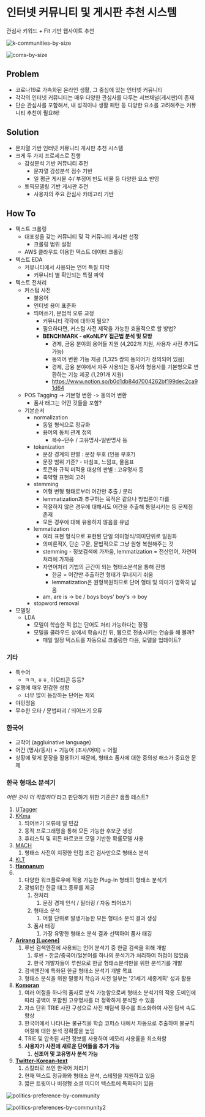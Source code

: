# 인터넷 커뮤니티 및 게시판 추천 시스템

관심사 키워드 + Fit 기반 웹사이트 추천



![k-communities-by-size](https://image.fmkorea.com/files/attach/new/20200406/486616/1013740883/2858255985/aca45d76f6004dc56b5a5b0c674532b2.png)

![coms-by-size](https://t1.daumcdn.net/cfile/tistory/2638D53958D3CAE634)



## Problem

- 코로나19로 가속화된 온라인 생활, 그 중심에 있는 인터넷 커뮤니티
- 각각의 인터넷 커뮤니티는 매우 다양한 관심사를 다루는 서브채널(게시판)이 존재
- 단순 관심사를 포함해서, 내 성격이나 생활 패턴 등 다양한 요소를 고려해주는 커뮤니티 추천이 필요해!



## Solution

- 문자열 기반 인터넷 커뮤니티 게시판 추천 시스템
- 크게 두 가지 프로세스로 진행
  - 감성분석 기반 커뮤니티 추천
    - 문자열 감성분석 점수 기반
    - 일 평균 게시물 수/ 부정어 빈도 비율 등 다양한 요소 반영
  - 토픽모델링 기반 게시판 추천
    - 사용자의 주요 관심사 카테고리 기반



## How To

- 텍스트 크롤링
  - 대표성을 갖는 커뮤니티 및 각 커뮤니티 게시판 선정
    - 크롤링 범위 설정
  - AWS 클라우드 이용한 텍스트 데이터 크롤링
- 텍스트 EDA
  - 커뮤니티에서 사용되는 언어 특질 파악
    - 커뮤니티 별 확인되는 특질 파악
- 텍스트 전처리
  - 커스텀 사전
    - 불용어
    - 인터넷 용어 표준화
    - 띄어쓰기, 문법적 오류 교정
      - 커뮤니티 각각에 대하여 필요?
      - 필요하다면, 커스텀 사전 제작을 가능한 효율적으로 할 방법?
      - **BENCHMARK - eKoNLPY 접근법 분석 및 모방**
        - 경제, 금융 분야의 용어들 지원 (4,202개 지원, 사용자 사전 추가도 가능)
        - 동의어 변환 기능 제공 (1,325 쌍의 동의어가 정의되어 있음)
        - 경제, 금융 분야에서 자주 사용되는 동사와 형용사를 기본형으로 변환하는 기능 제공 (1,291개 지원)
        - https://www.notion.so/b0d1db84d7004262bf199dec2ca91d64
  - POS Tagging -> 기본형 변환 -> 동의어 변환
    - 품사 태그는 어떤 것들을 포함?
  - 기본순서
    - normalization
      - 동일 형식으로 정규화
      - 용어의 동치 관계 정의
        - 복수-단수 / 고유명사-일반명사 등
    - tokenization
      - 문장 경계의 판별 : 문장 부호 (인용 부호?)
      - 문장 범위 기준? - 마침표, 느낌표, 물음표
      - 토큰화 규칙 미적용 대상의 판별 : 고유명사 등
      - 축약형 표현의 고려
    - stemming
      - 어형 변형 형태로부터 어간만 추출 / 분리
      - lemmatization과 추구하는 목적은 같으나 방법론이 다름
      - 적절하지 않은 경우에 대해서도 어간을 추출해 통일시키는 등 문제점 존재
      - 모든 경우에 대해 유용하지 않음을 유념
    - lemmatization
      - 여러 표현 형식으로 표현된 단일 의미형식/의미단위로 일원화
      - 의미론적X, 단순 구문, 문법적으로 그냥 원형 복원해주는 것
      - stemming - 정보검색에 가까움, lemmatization = 전산언어, 자연어처리에 가까움
      - 자연어처리 기법의 근간이 되는 형태소분석을 통해 진행
        - 한글 = 어간만 추출하면 형태가 무너지기 쉬움
        - lemmatization은 원형복원하므로 단어 형태 및 의미가 명확히 남음
      - am, are is -> be / boys boys' boy's -> boy
    - stopword removal
- 모델링
  - LDA
    - 모델이 학습한 적 없는 단어도 처리 가능하다는 장점
    - 모델을 클라우드 상에서 학습시킨 뒤, 웹으로 전송시키는 연습을 해 볼까?
      - 매일 일정 텍스트를 자동으로 크롤링한 다음, 모델을 업데이트?



### 기타

- 특수어
  - ㅋㅋ, ㅎㅎ, 이모티콘 등등?
- 유행에 매우 민감한 성향
  - 너무 많이 등장하는 단어는 제외
- 야민정음
- 무수한 오타 / 문법파괴 / 띄어쓰기 오류



### 한국어

- 교착어 (aggluinative language)
- 어간 (명사/동사) + 기능어 (조사/어미) = 어절
- 상황에 맞게 문장을 활용하기 때문에, 형태소 품사에 대한 중의성 해소가 중요한 문제



### 한국 형태소 분석기

*어떤 것이 더 적합하다* 라고 판단하기 위한 기준은? 샘플 테스트?

1. [UTagger](http://nlplab.ulsan.ac.kr)
2. [KKma](http://kkma.snu.ac.kr) 
   1. 띄어쓰기 오류에 덜 민감
   2. 동적 프로그래밍을 통해 모든 가능한 후보군 생성
   3. 휴리스틱 및 히든 마르코프 모델 기반한 확률모델 사용
3. [MACH](http://cs.sungshin.ac.kr/~shim/demo/mach.html) 
   1. 형태소 사전이 지정한 인접 조건 검사만으로 형태소 분석
4. [KLT](http://nlp.kookmin.ac.kr) 
5. [**Hannanum**](http://semanticweb.kaist.ac.kr)
6. 1. 다양한 워크플로우에 적용 가능한 Plug-In 형태의 형태소 분석기
   2. 광범위한 한글 태그 종류를 제공
      1. 전처리
         1. 문장 경계 인식 / 필터링 / 자동 띄어쓰기
      2. 형태소 분석
         1. 어절 단위로 발생가능한 모든 형태소 분석 결과 생성
      3. 품사 태깅
         1. 가장 유망한 형태소 분석 결과 선택하여 품사 태깅
7. [**Arirang (Lucene)**](https://issues.apache.org/jira/browse/LUCENE-4956) 
   1. 루씬 검색엔진에 사용되는 언어 분석기 중 한글 검색을 위해 개발
      1. 루씬 - 한글/중국어/일본어를 하나의 분석기가 처리하여 허점이 많았음
      2. 한국 개발자들이 루씬으로 한글 형태소분석만을 위한 분석기를 개발
   2. 검색엔진에 특화된 한글 형태소 분석기 개발 목표
   3. 형태소 분석을 위한 말뭉치 학습과 사전 일부는 '21세기 세종계획' 성과 활용
8. [**Komoran**](http://shineware.tistory.com/entry/KOMORAN-ver-24)
   1. 여러 어절을 하나의 품사로 분석 가능함으로써 형태소 분석기의 적용 도메인에 따라 공백이 포함된 고유명사를 더 정확하게 분석할 수 있음 
   2. 자소 단위 TRIE 사전 구성으로 사전 재탐색 횟수를 최소화하여 사전 탐색 속도 향상 
   3. 한국어에서 나타나는 불규칙을 학습 코퍼스 내에서 자동으로 추출하여 불규칙 어절에 대한 분석 정확률을 높임
   4. TRIE 및 압축된 사전 정보를 사용하여 메모리 사용률을 최소화함 
   5. **사용자가 사전에 새로운 단어들을 추가 가능**
      1. **신조어 및 고유명사 분석 가능** 
9. [**Twitter-Korean-text**](https://github.com/twitter/twitter-korean-text)
   1. 스칼라로 쓰인 한국어 처리기 
   2. 현재 텍스트 정규화와 형태소 분석, 스테밍을 지원하고 있음 
   3. 짧은 트윗이나 비정형 소셜 미디어 텍스트에 특화되어 있음 





![politics-preference-by-community](https://img1.daumcdn.net/thumb/R800x0/?scode=mtistory2&fname=https%3A%2F%2Ft1.daumcdn.net%2Fcfile%2Ftistory%2F021CFD405194C3EB43)



![politics-preferences-by-community2](http://cdn.ppomppu.co.kr/zboard/data3/2019/0305/m_20190305171426_aoxownnh.jpg)



